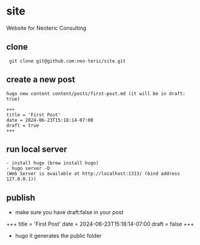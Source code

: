 # site
Website for Neoteric Consulting

## clone
``` git clone git@github.com:neo-teric/site.git```

##  create a new post
```
hugo new content content/posts/first-post.md (it will be in draft: true)

+++
title = 'First Post'
date = 2024-06-23T15:18:14-07:00
draft = true
+++
```

## run local server
```
- install hugo (brew install hugo)
- hugo server -D
(Web Server is available at http://localhost:1313/ (bind address 127.0.0.1))
```

## publish
- make sure you have draft:false in your post

+++
title = 'First Post'
date = 2024-06-23T15:18:14-07:00
draft = false
+++

- hugo
  it generates the public folder
